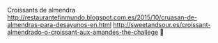 Croissants de almendra	http://restaurantefinmundo.blogspot.com.es/2015/10/cruasan-de-almendras-para-desayunos-en.html	http://sweetandsour.es/croissant-almendrado-o-croissant-aux-amandes-the-challege
਍